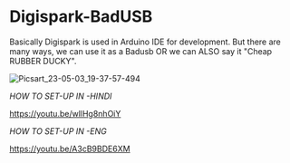 # Digispark-BadUSB
Basically Digispark is used in Arduino IDE for development. But there are many ways, we can use it as a Badusb OR we can ALSO say it "Cheap RUBBER DUCKY".

<SCREENSHOT OF DIGISPARK>

![Picsart_23-05-03_19-37-57-494](https://user-images.githubusercontent.com/109096437/235945438-e16b74a2-3f03-44a6-b970-f237e78913e5.jpg)

  
*HOW TO SET-UP IN -HINDI*
  
https://youtu.be/wllHg8nhOiY
  
*HOW TO SET-UP IN -ENG*
  
https://youtu.be/A3cB9BDE6XM  
  
  
  
  
